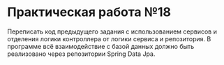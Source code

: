  # Практическая работа №18
Переписать код предыдущего задания с использованием сервисов и
отделения логики контроллера от логики сервиса и репозитория. В программе
всё взаимодействие с базой данных должно быть реализовано через
репозитории Spring Data Jpa.